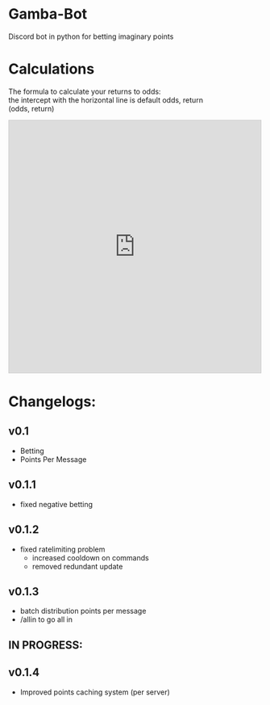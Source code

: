 # Gamba-Bot
Discord bot in python for betting imaginary points

# Calculations
The formula to calculate your returns to odds:</br>
the intercept with the horizontal line is default odds, return</br>
(odds, return)
</br>
<iframe src="https://www.desmos.com/calculator/a7owdrwkqq?embed" width="500" height="500" style="border: 1px solid #ccc" frameborder=0></iframe>

# Changelogs:
## v0.1
- Betting 
- Points Per Message

## v0.1.1
- fixed negative betting

## v0.1.2
- fixed ratelimiting problem
    - increased cooldown on commands
    - removed redundant update

## v0.1.3
- batch distribution points per message
- /allin to go all in

## IN PROGRESS:
## v0.1.4
- Improved points caching system (per server)
